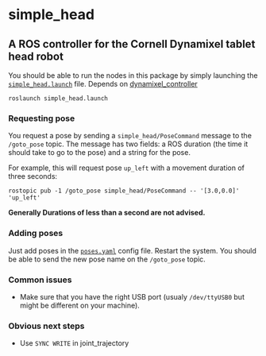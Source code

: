 # simple_head
## A ROS controller for the Cornell Dynamixel tablet head robot 

You should be able to run the nodes in this package by simply launching the [`simple_head.launch`](launch/simple_head.launch) file. Depends on [dynamixel_controller](http://wiki.ros.org/dynamixel_controllers)

```
roslaunch simple_head.launch
```

### Requesting pose

You request a pose by sending a `simple_head/PoseCommand` message to the `/goto_pose` topic. The message has two fields: a ROS duration (the time it should take to go to the pose) and a string for the pose. 

For example, this will request pose `up_left` with a movement duration of three seconds:

```
rostopic pub -1 /goto_pose simple_head/PoseCommand -- '[3.0,0.0]' 'up_left'
```

**Generally Durations of less than a second are not advised.**

### Adding poses
Just add poses in the [`poses.yaml`](config/poses.yaml) config file. Restart the system. You should be able to send the new pose name on the `/goto_pose` topic.

### Common issues
- Make sure that you have the right USB port (usualy `/dev/ttyUSB0` but might be different on your machine).

### Obvious next steps
- Use `SYNC WRITE` in joint_trajectory 
